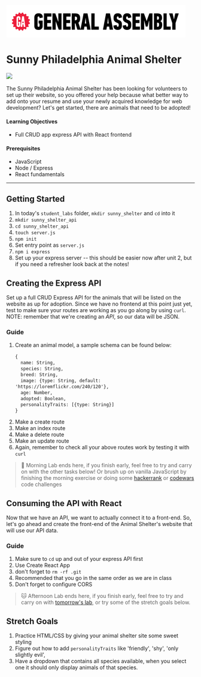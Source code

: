 [![General Assembly Logo](/ga_cog.png)](https://generalassemb.ly)

# Sunny Philadelphia Animal Shelter

![](https://phz8.petinsurance.com/-/media/all-phz-images/2016-images-850/dogandcatonbed850.jpg)

The Sunny Philadelphia Animal Shelter has been looking for volunteers to set up their website, so you offered your help because what better way to add onto your resume and use your newly acquired knowledge for web development? Let's get started, there are animals that need to be adopted!

#### Learning Objectives

- Full CRUD app express API with React frontend

#### Prerequisites

- JavaScript
- Node / Express
- React fundamentals

---

## Getting Started

1. In today's `student_labs` folder, `mkdir sunny_shelter` and `cd` into it
1. `mkdir sunny_shelter_api`
1. `cd sunny_shelter_api`
1. `touch server.js`
1. `npm init`
1. Set entry point as `server.js`
1. `npm i express`
1. Set up your express server -- this should be easier now after unit 2, but if you need a refresher look back at the notes!

## Creating the Express API

Set up a full CRUD Express API for the animals that will be listed on the website as up for adoption. Since we have no frontend at this point just yet, test to make sure your routes are working as you go along by using `curl`. NOTE: remember that we're creating an _API_, so our data will be JSON.

### Guide


1. Create an animal model, a sample schema can be found below:
    ```
    {
      name: String,
      species: String,
      breed: String,
      image: {type: String, default: 'https://loremflickr.com/240/120'},
      age: Number,
      adopted: Boolean,
      personalityTraits: [{type: String}]
    }
    ```
1. Make a create route
1. Make an index route
1. Make a delete route
1. Make an update route
1. Again, remember to check all your above routes work by testing it with `curl`

> :dog: Morning Lab ends here, if you finish early, feel free to try and carry on with the other tasks below! Or brush up on vanilla JavaScript by finishing the morning exercise or doing some [hackerrank](https://www.hackerrank.com) or [codewars](https://www.codewars.com) code challenges

## Consuming the API with React

Now that we have an API, we want to actually connect it to a front-end. So, let's go ahead and create the front-end of the Animal Shelter's website that will use our API data.

### Guide

1. Make sure to `cd` up and out of your express API first
1. Use Create React App
1. don't forget to `rm -rf .git`
1. Recommended that you go in the same order as we are in class
1. Don't forget to configure CORS


> :cat: Afternoon Lab ends here, if you finish early, feel free to try and carry on with [tomorrow's lab](/unit_3/w08d02/student_labs/README.md), or try some of the stretch goals below.

## Stretch Goals
1. Practice HTML/CSS by giving your animal shelter site some sweet styling
1. Figure out how to add `personalityTraits` like 'friendly', 'shy', 'only slightly evil',
1. Have a dropdown that contains all species available, when you select one it should only display animals of that species.
